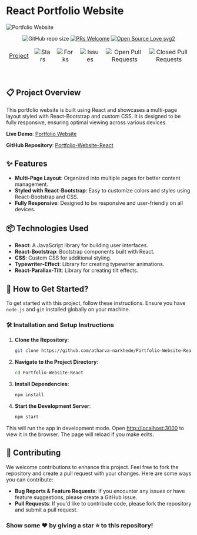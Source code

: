 # React Portfolio Website

![Portfolio Website](https://github.com/atharva-narkhede/Portfolio-Website-React/assets/106006803/e24ba60d-98e5-4039-808b-3245ab3a338e)

<div align="center">

![GitHub repo size](https://img.shields.io/github/repo-size/atharva-narkhede/Portfolio-Website-React?color=yellow) [![PRs Welcome](https://img.shields.io/badge/PRs-welcome-brightgreen.svg?style=flat-square)](http://makeapullrequest.com) [![Open Source Love svg2](https://badges.frapsoft.com/os/v2/open-source.svg?v=103)](https://github.com/ellerbrock/open-source-badges/)

</div>

<table align="center">
    <thead align="center">
        <tr border: 1px;>
            <td><a href="https://github.com/atharva-narkhede/Portfolio-Website-React">Project</a></td>
            <td><img alt="Stars" src="https://img.shields.io/github/stars/atharva-narkhede/Portfolio-Website-React?style=flat&logo=github"/></td>
            <td><img alt="Forks" src="https://img.shields.io/github/forks/atharva-narkhede/Portfolio-Website-React?style=flat&logo=github"/></td>
            <td><img alt="Issues" src="https://img.shields.io/github/issues/atharva-narkhede/Portfolio-Website-React?style=flat&logo=github"/></td>
            <td><img alt="Open Pull Requests" src="https://img.shields.io/github/issues-pr/atharva-narkhede/Portfolio-Website-React?style=flat&logo=github"/></td>
            <td><img alt="Closed Pull Requests" src="https://img.shields.io/github/issues-pr-closed/atharva-narkhede/Portfolio-Website-React?style=flat&color=critical&logo=github"/></td>
        </tr>
    </thead>
</table>

<br/>

## 📋 Project Overview

This portfolio website is built using React and showcases a multi-page layout styled with React-Bootstrap and custom CSS. It is designed to be fully responsive, ensuring optimal viewing across various devices.

**Live Demo**: [Portfolio Website](https://atharvaportfolio-2606.web.app)

**GitHub Repository**: [Portfolio-Website-React](https://github.com/atharva-narkhede/Portfolio-Website-React)

## ✨ Features

- **Multi-Page Layout**: Organized into multiple pages for better content management.
- **Styled with React-Bootstrap**: Easy to customize colors and styles using React-Bootstrap and CSS.
- **Fully Responsive**: Designed to be responsive and user-friendly on all devices.

## 📦 Technologies Used

- **React**: A JavaScript library for building user interfaces.
- **React-Bootstrap**: Bootstrap components built with React.
- **CSS**: Custom CSS for additional styling.
- **Typewriter-Effect**: Library for creating typewriter animations.
- **React-Parallax-Tilt**: Library for creating tilt effects.

## 🚀 How to Get Started?

To get started with this project, follow these instructions. Ensure you have `node.js` and `git` installed globally on your machine.

### 🛠 Installation and Setup Instructions

1. **Clone the Repository**:
    ```bash
    git clone https://github.com/atharva-narkhede/Portfolio-Website-React.git
    ```

2. **Navigate to the Project Directory**:
    ```bash
    cd Portfolio-Website-React
    ```

3. **Install Dependencies**:
    ```bash
    npm install
    ```

4. **Start the Development Server**:
    ```bash
    npm start
    ```

This will run the app in development mode. Open [http://localhost:3000](http://localhost:3000) to view it in the browser. The page will reload if you make edits.


## 🤝 Contributing

We welcome contributions to enhance this project. Feel free to fork the repository and create a pull request with your changes. Here are some ways you can contribute:

- **Bug Reports & Feature Requests**: If you encounter any issues or have feature suggestions, please create a GitHub issue.
- **Pull Requests**: If you'd like to contribute code, please fork the repository and submit a pull request.

### Show some ❤️ by giving a star ⭐ to this repository!

